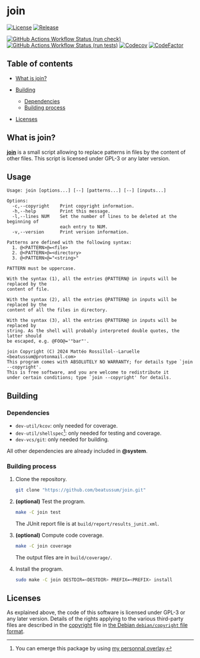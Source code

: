 # join

[![License](https://img.shields.io/github/license/beatussum/join)](LICENSE)
[![Release](https://img.shields.io/github/v/release/beatussum/join)](https://github.com/beatussum/join/releases/)

[![GitHub Actions Workflow Status (run check)](https://img.shields.io/github/actions/workflow/status/beatussum/join/run-check.yml?label=run%20check)](https://github.com/beatussum/join/actions/workflows/run-check.yml/)
[![GitHub Actions Workflow Status (run tests)](https://img.shields.io/github/actions/workflow/status/beatussum/join/run-tests.yml?label=run%20tests)](https://github.com/beatussum/join/actions/workflows/run-tests.yml/)
[![Codecov](https://codecov.io/gh/beatussum/join/graph/badge.svg)](https://codecov.io/gh/beatussum/join/)
[![CodeFactor](https://www.codefactor.io/repository/github/beatussum/join/badge)](https://www.codefactor.io/repository/github/beatussum/join/)

## Table of contents

- [What is join?](#what-is-join)

- [Building](#building)
    - [Dependencies](#dependencies)
    - [Building process](#building-process)

- [Licenses](#licenses)

## What is join?

[**join**](https://github.com/beatussum/join/) is a small script allowing to replace patterns in files by the content of other files.
This script is licensed under GPL-3 or any later version.

## Usage

```raw
Usage: join [options...] [--] [patterns...] [--] [inputs...]

Options:
  -c,--copyright    Print copyright information.
  -h,--help         Print this message.
  -l,--lines NUM    Set the number of lines to be deleted at the beginning of
                    each entry to NUM.
  -v,--version      Print version information.

Patterns are defined with the following syntax:
  1. @<PATTERN>@=<file>
  2. @<PATTERN>@=<directory>
  3. @<PATTERN>@="<string>"

PATTERN must be uppercase.

With the syntax (1), all the entries @PATTERN@ in inputs will be replaced by the
content of file.

With the syntax (2), all the entries @PATTERN@ in inputs will be replaced by the
content of all the files in directory.

With the syntax (3), all the entries @PATTERN@ in inputs will be replaced by
string. As the shell will probably interpreted double quotes, the latter should
be escaped, e.g. @FOO@='"bar"'.

join Copyright (C) 2024 Mattéo Rossillol‑‑Laruelle <beatussum@protonmail.com>
This program comes with ABSOLUTELY NO WARRANTY; for details type `join --copyright'.
This is free software, and you are welcome to redistribute it
under certain conditions; type `join --copyright' for details.
```

## Building

### Dependencies

- `dev-util/kcov`: only needed for coverage.
- `dev-util/shellspec`[^1]: only needed for testing and coverage.
- `dev-vcs/git`: only needed for building.

All other dependencies are already included in **@system**.

### Building process

1. Clone the repository.

    ```sh
    git clone "https://github.com/beatussum/join.git"
    ```

1. **(optional)** Test the program.

    ```sh
    make -C join test
    ```

    The JUnit report file is at `build/report/results_junit.xml`.

1. **(optional)** Compute code coverage.

    ```sh
    make -C join coverage
    ```

    The output files are in `build/coverage/`.

1. Install the program.

    ```sh
    sudo make -C join DESTDIR=<DESTDIR> PREFIX=<PREFIX> install
    ```

## Licenses

As explained above, the code of this software is licensed under GPL-3 or any later version. Details of the rights applying to the various third-party files are described in the [copyright](copyright) file in [the Debian `debian/copyright` file format](https://www.debian.org/doc/packaging-manuals/copyright-format/1.0/).

[^1]: You can emerge this package by using [my personnal overlay](https://github.com/beatussum/beatussum-overlay/).
